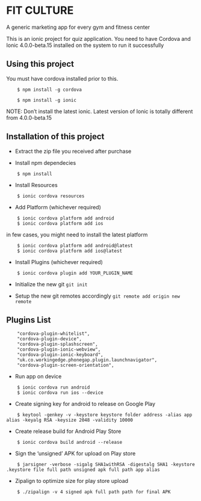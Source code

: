 # FIT CULTURE
A generic marketing app for every gym and fitness center

This is an ionic project for quiz application. You need to have Cordova and Ionic 4.0.0-beta.15 installed on the 
system to run it successfully

## Using this project

You must have cordova installed prior to this.

```
    $ npm install -g cordova
```


```
    $ npm install -g ionic
```

NOTE: Don’t install the latest ionic. Latest version of Ionic is totally different from 4.0.0-beta.15


## Installation of this project

* Extract the zip file you received after purchase

* Install npm dependecies

```
    $ npm install
```

* Install Resources

```
    $ ionic cordova resources
```

* Add Platform (whichever required)

```
    $ ionic cordova platform add android
    $ ionic cordova platform add ios
```
in few cases, you might need to install the latest platform
```
    $ ionic cordova platform add android@latest
    $ ionic cordova platform add ios@latest
```

* Install Plugins (whichever required)

```
    $ ionic cordova plugin add YOUR_PLUGIN_NAME
```

* Initialize the new git
    ```git init```

* Setup the new git remotes accordingly
    ```git remote add origin new remote```


## Plugins List

```
    "cordova-plugin-whitelist",
    "cordova-plugin-device",
    "cordova-plugin-splashscreen",
    "cordova-plugin-ionic-webview",
    "cordova-plugin-ionic-keyboard",
    "uk.co.workingedge.phonegap.plugin.launchnavigator",
    "cordova-plugin-screen-orientation",
```


* Run app on device

```
    $ ionic cordova run android
    $ ionic cordova run ios --device
```

* Create signing key for android to release on Google Play

```
    $ keytool -genkey -v -keystore keystore folder address -alias app alias -keyalg RSA -keysize 2048 -validity 10000
```

* Create release build for Android Play Store

```
    $ ionic cordova build android --release
```

* Sign the ‘unsigned’ APK for upload on Play store

```
    $ jarsigner -verbose -sigalg SHA1withRSA -digestalg SHA1 -keystore .keystore file full path unsigned apk full path app alias
```


* Zipalign to optimize size for play store upload

```
    $ ./zipalign -v 4 signed apk full path path for final APK
``` 

